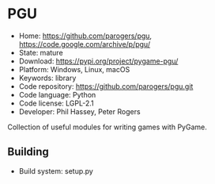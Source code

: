 # PGU

- Home: https://github.com/parogers/pgu, https://code.google.com/archive/p/pgu/
- State: mature
- Download: https://pypi.org/project/pygame-pgu/
- Platform: Windows, Linux, macOS
- Keywords: library
- Code repository: https://github.com/parogers/pgu.git
- Code language: Python
- Code license: LGPL-2.1
- Developer: Phil Hassey, Peter Rogers

Collection of useful modules for writing games with PyGame.

## Building

- Build system: setup.py
